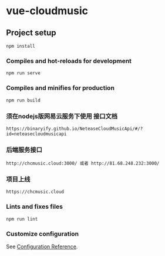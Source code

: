 # vue-cloudmusic

## Project setup
```
npm install
```

### Compiles and hot-reloads for development
```
npm run serve
```

### Compiles and minifies for production
```
npm run build
```

### 须在nodejs版网易云服务下使用 接口文档
```
https://binaryify.github.io/NeteaseCloudMusicApi/#/?id=neteasecloudmusicapi
```

### 后端服务接口
```
http://chcmusic.cloud:3000/ 或者 http://81.68.248.232:3000/
```

### 项目上线
```
https://chcmusic.cloud
```

### Lints and fixes files
```
npm run lint
```

### Customize configuration
See [Configuration Reference](https://cli.vuejs.org/config/).
